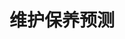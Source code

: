 ---
layout: article
title: 维护保养预测
description: 
  - 模板主要用于保养预测。它显示了机器运行时间，以及预计下次机器故障大概什么时候出现；它还提供当前传感器数据，例如温度或生产线的振动。当前和未来的审查情况则列于看板右侧。
lang: cn
weight: 2000
isDraft: false
ref: Predictive-Maintenance-Board
category:
  - Recommended
  - Maintenance
  - Production
image: Predictive-Maintenance-Board_CN.png
image_thumbnail: Predictive-Maintenance-Board_CN_thumbnail.png
download: Predictive-Maintenance-Board_CN.pbmx
overview_description:
overview_benefits:
overview_data_sources:
---